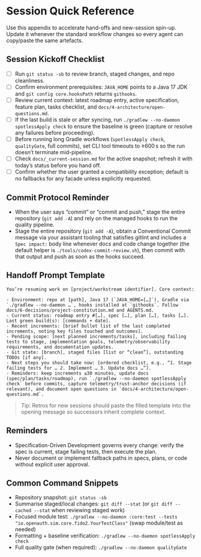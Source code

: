 # Session Quick Reference

Use this appendix to accelerate hand-offs and new-session spin-up. Update it whenever the standard workflow changes so every agent can copy/paste the same artefacts.

## Session Kickoff Checklist
- [ ] Run `git status -sb` to review branch, staged changes, and repo cleanliness.
- [ ] Confirm environment prerequisites: `JAVA_HOME` points to a Java 17 JDK and `git config core.hooksPath` returns `githooks`.
- [ ] Review current context: latest roadmap entry, active specification, feature plan, tasks checklist, and `docs/4-architecture/open-questions.md`.
- [ ] If the last build is stale or after syncing, run `./gradlew --no-daemon spotlessApply check` to ensure the baseline is green (capture or resolve any failures before proceeding).
- [ ] Before running long Gradle workflows (`spotlessApply check`, `qualityGate`, full commits), set CLI tool timeouts to ≥600 s so the run doesn’t terminate mid-pipeline.
- [ ] Check `docs/_current-session.md` for the active snapshot; refresh it with today’s status before you hand off.
- [ ] Confirm whether the user granted a compatibility exception; default is no fallbacks for any facade unless explicitly requested.

## Commit Protocol Reminder
- When the user says “commit” or “commit and push,” stage the entire repository (`git add -A`) and rely on the managed hooks to run the quality pipeline.
- Stage the entire repository (`git add -A`), obtain a Conventional Commit message via your assistant tooling that satisfies gitlint and includes a `Spec impact:` body line whenever docs and code change together (the default helper is `./tools/codex-commit-review.sh`), then commit with that output and push as soon as the hooks succeed.

## Handoff Prompt Template
```
You’re resuming work on [project/workstream identifier]. Core context:

- Environment: repo at [path], Java 17 (`JAVA_HOME=[…]`), Gradle via `./gradlew --no-daemon …`, hooks installed at `githooks`. Follow docs/6-decisions/project-constitution.md and AGENTS.md.
- Current status: roadmap entry #[…], spec […], plan […], tasks […]. Last green build(s): [commands + date].
- Recent increments: [brief bullet list of the last completed increments, noting key files touched and outcomes].
- Pending scope: [next planned increments/tasks], including failing tests to stage, implementation goals, telemetry/observability requirements, and documentation updates.
- Git state: [branch], staged files [list or “clean”], outstanding TODOs [if any].
- Next steps you should take now: [ordered checklist, e.g., “1. Stage failing tests for … 2. Implement … 3. Update docs …”].
- Reminders: keep increments ≤30 minutes, update docs (spec/plan/tasks/roadmap), run `./gradlew --no-daemon spotlessApply check` before commits, capture telemetry/trust-anchor decisions (if relevant), and document open questions in `docs/4-architecture/open-questions.md`.
```
    
> Tip: Retros for new sessions should paste the filled template into the opening message so successors inherit complete context.

## Reminders
- Specification-Driven Development governs every change: verify the spec is current, stage failing tests, then execute the plan.
- Never document or implement fallback paths in specs, plans, or code without explicit user approval.

## Common Command Snippets
- Repository snapshot: `git status -sb`
- Summarise staged/local changes: `git diff --stat` (or `git diff --cached --stat` when reviewing staged work)
- Focused module test: `./gradlew --no-daemon :core:test --tests "io.openauth.sim.core.fido2.YourTestClass"` (swap module/test as needed)
- Formatting + baseline verification: `./gradlew --no-daemon spotlessApply check`
- Full quality gate (when required): `./gradlew --no-daemon qualityGate`

